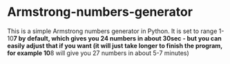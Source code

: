 # Armstrong-numbers-generator
This is a simple Armstrong numbers generator in Python. 
It is set to range 1-10**7 by default, which gives you 24 numbers in about 30sec - but you can easily adjust that if you want (it will just take longer to finish the program, for example 10**8 will give you 27 numbers in about 5-7 minutes)
